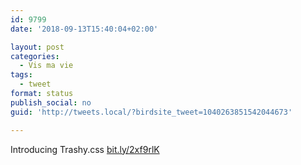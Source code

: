```yaml
---
id: 9799
date: '2018-09-13T15:40:04+02:00'

layout: post
categories:
  - Vis ma vie
tags:
  - tweet
format: status
publish_social: no
guid: 'http://tweets.local/?birdsite_tweet=1040263851542044673'

---
```


Introducing Trashy.css [bit.ly/2xf9rlK](http://bit.ly/2xf9rlK)